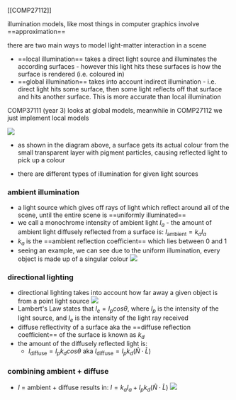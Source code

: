 [[COMP27112]]

illumination models, like most things in computer graphics involve ==approximation== 

there are two main ways to model light-matter interaction in a scene
- ==local illumination== takes a direct light source and illuminates the according surfaces - however this light hits these surfaces is how the surface is rendered (i.e. coloured in)
- ==global illumination== takes into account indirect illumination - i.e. direct light hits some surface, then some light reflects off that surface and hits another surface. This is more accurate than local illumination

COMP37111 (year 3) looks at global models, meanwhile in COMP27112 we just implement local models

![](https://i.imgur.com/nm5afSV.png)

- as shown in the diagram above, a surface gets its actual colour from the small transparent layer with pigment particles, causing reflected light to pick up a colour

- there are different types of illumination for given light sources

### ambient illumination
- a light source which gives off rays of light which reflect around all of the scene, until the entire scene is ==uniformly illuminated==
- we call a monochrome intensity of ambient light $I_a$ - the amount of ambient light diffusely reflected from a surface is:
	  $I_\textrm{ambient} = k_aI_a$
- $k_a$ is the ==ambient reflection coefficient== which lies between 0 and 1
- seeing an example, we can see due to the uniform illumination, every object is made up of a singular colour
![](https://i.imgur.com/xnWatsH.png)

### directional lighting
- directional lighting takes into account how far away a given object is from a point light source
![](https://i.imgur.com/0hMMYKb.png)
- Lambert's Law states that $I_e = I_p cos\theta$, where $I_p$ is the intensity of the light source, and $I_e$ is the intensity of the light ray received
- diffuse reflectivity of a surface aka the ==diffuse reflection coefficient== of the surface is known as $k_d$
- the amount of the diffusely reflected light is:
	- $I_\textrm{diffuse} = I_pk_dcos\theta$ aka  $I_\textrm{diffuse} = I_pk_d(\hat{N}\cdot\hat{L})$

### combining ambient + diffuse
- $I$ = ambient + diffuse results in:
	$I = k_aI_a + I_pk_d(\hat{N} \cdot \hat{L})$
![](https://i.imgur.com/Nbe0Sz0.png)
